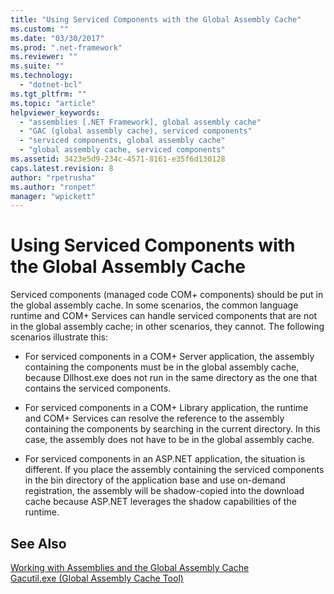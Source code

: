 ```yaml
---
title: "Using Serviced Components with the Global Assembly Cache"
ms.custom: ""
ms.date: "03/30/2017"
ms.prod: ".net-framework"
ms.reviewer: ""
ms.suite: ""
ms.technology: 
  - "dotnet-bcl"
ms.tgt_pltfrm: ""
ms.topic: "article"
helpviewer_keywords: 
  - "assemblies [.NET Framework], global assembly cache"
  - "GAC (global assembly cache), serviced components"
  - "serviced components, global assembly cache"
  - "global assembly cache, serviced components"
ms.assetid: 3423e5d9-234c-4571-8161-e35f6d130128
caps.latest.revision: 8
author: "rpetrusha"
ms.author: "ronpet"
manager: "wpickett"
---
```

# Using Serviced Components with the Global Assembly Cache
Serviced components (managed code COM+ components) should be put in the global assembly cache. In some scenarios, the common language runtime and COM+ Services can handle serviced components that are not in the global assembly cache; in other scenarios, they cannot. The following scenarios illustrate this:  
  
-   For serviced components in a COM+ Server application, the assembly containing the components must be in the global assembly cache, because Dllhost.exe does not run in the same directory as the one that contains the serviced components.  
  
-   For serviced components in a COM+ Library application, the runtime and COM+ Services can resolve the reference to the assembly containing the components by searching in the current directory. In this case, the assembly does not have to be in the global assembly cache.  
  
-   For serviced components in an ASP.NET application, the situation is different. If you place the assembly containing the serviced components in the bin directory of the application base and use on-demand registration, the assembly will be shadow-copied into the download cache because ASP.NET leverages the shadow capabilities of the runtime.  
  
## See Also  
 [Working with Assemblies and the Global Assembly Cache](../../../docs/framework/app-domains/working-with-assemblies-and-the-gac.md)   
 [Gacutil.exe (Global Assembly Cache Tool)](../../../docs/framework/tools/gacutil-exe-gac-tool.md)
